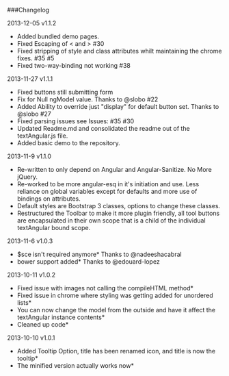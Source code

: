 ###Changelog

2013-12-05 v1.1.2

- Added bundled demo pages.
- Fixed Escaping of < and > #30
- Fixed stripping of style and class attributes whilt maintaining the chrome fixes. #35 #5
- Fixed two-way-binding not working #38

2013-11-27 v1.1.1

- Fixed buttons still submitting form
- Fix for Null ngModel value. Thanks to @slobo #22
- Added Ability to override just "display" for default button set. Thanks to @slobo #27
- Fixed parsing issues see Issues: #35 #30
- Updated Readme.md and consolidated the readme out of the textAngular.js file.
- Added basic demo to the repository.

2013-11-9 v1.1.0

- Re-written to only depend on Angular and Angular-Sanitize. No More jQuery.
- Re-worked to be more angular-esq in it's initiation and use. Less reliance on global variables except for defaults and more use of bindings on attributes.
- Default styles are Bootstrap 3 classes, options to change these classes.
- Restructured the Toolbar to make it more plugin friendly, all tool buttons are encapsulated in their own scope that is a child of the individual textAngular bound scope.

2013-11-6 v1.0.3

- $sce isn't required anymore* Thanks to @nadeeshacabral
- bower support added* Thanks to @edouard-lopez

2013-10-11 v1.0.2

- Fixed issue with images not calling the compileHTML method*
- Fixed issue in chrome where styling was getting added for unordered lists*
- You can now change the model from the outside and have it affect the textAngular instance contents*
- Cleaned up code*

2013-10-10 v1.0.1 

- Added Tooltip Option, title has been renamed icon, and title is now the tooltip*
- The minified version actually works now*
